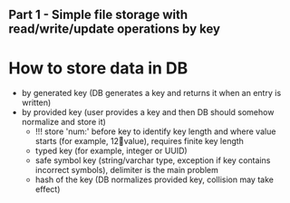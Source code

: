 ## Part 1 - Simple file storage with read/write/update operations by key ##

# How to store data in DB
 - by generated key (DB generates a key and returns it when an entry is written)
 - by provided key (user provides a key and then DB should somehow normalize and store it)
    - !!! store 'num:' before key to identify key length and where value starts (for example, 12:key:value), requires finite key length
    - typed key (for example, integer or UUID)
    - safe symbol key (string/varchar type, exception if key contains incorrect symbols), delimiter is the main problem
    - hash of the key (DB normalizes provided key, collision may take effect)
    